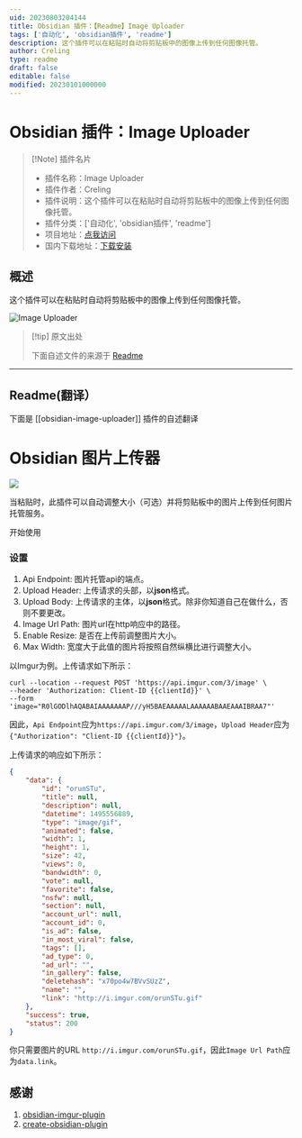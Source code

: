 ```yaml
---
uid: 20230803204144
title: Obsidian 插件：【Readme】Image Uploader
tags: ['自动化', 'obsidian插件', 'readme']
description: 这个插件可以在粘贴时自动将剪贴板中的图像上传到任何图像托管。
author: Creling
type: readme
draft: false
editable: false
modified: 20230101000000
---
```


# Obsidian 插件：Image Uploader

> [!Note] 插件名片
> - 插件名称：Image Uploader
> - 插件作者：Creling
> - 插件说明：这个插件可以在粘贴时自动将剪贴板中的图像上传到任何图像托管。
> - 插件分类：['自动化', 'obsidian插件', 'readme']
> - 项目地址：[点我访问](https://github.com/Creling/obsidian-image-uploader)
> - 国内下载地址：[下载安装](https://pkmer.cn/products/plugin/pluginMarket/?obsidian-image-uploader)

## 概述

这个插件可以在粘贴时自动将剪贴板中的图像上传到任何图像托管。

![Image Uploader](https://cdn.pkmer.cn/covers/obsidian-image-uploader.gif!pkmer)

> [!tip] 原文出处
> 
>下面自述文件的来源于 [Readme](https://ghproxy.net/https://raw.githubusercontent.com/Creling/obsidian-image-uploader/LivePreviewEditor/README.md)
> 

---

## Readme(翻译）

下面是 [[obsidian-image-uploader]] 插件的自述翻译


# Obsidian 图片上传器

![](https://i.loli.net/2021/07/16/fxWBeLAESNc6tK9.gif)

当粘贴时，此插件可以自动调整大小（可选）并将剪贴板中的图片上传到任何图片托管服务。

开始使用

### 设置

1. Api Endpoint: 图片托管api的端点。
2. Upload Header: 上传请求的头部，以**json**格式。
3. Upload Body: 上传请求的主体，以**json**格式。除非你知道自己在做什么，否则不要更改。
4. Image Url Path: 图片url在http响应中的路径。
5. Enable Resize: 是否在上传前调整图片大小。
6. Max Width: 宽度大于此值的图片将按照自然纵横比进行调整大小。

以Imgur为例。上传请求如下所示：

```shell
curl --location --request POST 'https://api.imgur.com/3/image' \
--header 'Authorization: Client-ID {{clientId}}' \
--form 'image="R0lGODlhAQABAIAAAAAAAP///yH5BAEAAAAALAAAAAABAAEAAAIBRAA7"'
```

因此，`Api Endpoint`应为`https://api.imgur.com/3/image`，`Upload Header`应为`{"Authorization": "Client-ID {{clientId}}"}`。

上传请求的响应如下所示：
```json
{
	"data": {
		"id": "orunSTu",
		"title": null,
		"description": null,
		"datetime": 1495556889,
		"type": "image/gif",
		"animated": false,
		"width": 1,
		"height": 1,
		"size": 42,
		"views": 0,
		"bandwidth": 0,
		"vote": null,
		"favorite": false,
		"nsfw": null,
		"section": null,
		"account_url": null,
		"account_id": 0,
		"is_ad": false,
		"in_most_viral": false,
		"tags": [],
		"ad_type": 0,
		"ad_url": "",
		"in_gallery": false,
		"deletehash": "x70po4w7BVvSUzZ",
		"name": "",
		"link": "http://i.imgur.com/orunSTu.gif"
	},
	"success": true,
	"status": 200
}
```

你只需要图片的URL `http://i.imgur.com/orunSTu.gif`，因此`Image Url Path`应为`data.link`。

## 感谢
1. [obsidian-imgur-plugin](https://github.com/gavvvr/obsidian-imgur-plugin)
2. [create-obsidian-plugin](https://www.npmjs.com/package/create-obsidian-plugin)




